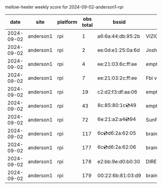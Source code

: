 mellow-heeler weekly score for 2024-09-02-anderson1-rpi

|date|site|platform|obs total|bssid|ssid|
|--|--|--|--|--|--|
|2024-09-02|anderson1|rpi|1|a6:6a:44:db:95:2b|VIZIOCastAudio2500|
|2024-09-02|anderson1|rpi|2|ee:0d:e1:25:0a:6d|JoshLily|
|2024-09-02|anderson1|rpi|4|ee:21:03:6c:ff:ee|empty_ssid|
|2024-09-02|anderson1|rpi|7|ee:21:03:2c:ff:ee|Fbi van 13|
|2024-09-02|anderson1|rpi|19|c2:d2:f3:df:aa:06|empty_ssid|
|2024-09-02|anderson1|rpi|43|8c:85:80:1c:cd:49|empty_ssid|
|2024-09-02|anderson1|rpi|72|6e:21:a2:a4:cd:94|SunPower21450|
|2024-09-02|anderson1|rpi|117|6c:cd:d6:2a:62:05|braingang2_5GEXT|
|2024-09-02|anderson1|rpi|177|6c:cd:d6:2a:62:06|braingang2_2GEXT|
|2024-09-02|anderson1|rpi|178|e2:bb:9e:d0:b0:30|DIRECT-9ED03030|
|2024-09-02|anderson1|rpi|179|00:22:6b:81:03:d9|braingang2|
